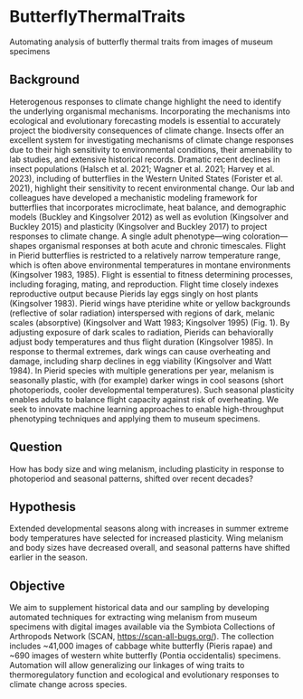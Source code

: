 # ButterflyThermalTraits
Automating analysis of butterfly thermal traits from images of museum specimens

## Background
Heterogenous responses to climate change highlight the need to identify the underlying organismal mechanisms. Incorporating the mechanisms into ecological and evolutionary forecasting models is essential to accurately project the biodiversity consequences of climate change. Insects offer an excellent system for investigating mechanisms of climate change responses due to their high sensitivity to environmental conditions, their amenability to lab studies, and extensive historical records. Dramatic recent declines in insect populations (Halsch et al. 2021; Wagner et al. 2021; Harvey et al. 2023), including of butterflies in the Western United States (Forister et al. 2021), highlight their sensitivity to recent environmental change.
Our lab and colleagues have developed a mechanistic modeling framework for butterflies that incorporates microclimate, heat balance, and demographic models (Buckley and Kingsolver 2012) as well as evolution (Kingsolver and Buckley 2015) and plasticity (Kingsolver and Buckley 2017) to project responses to climate change. A single adult phenotype—wing coloration—shapes organismal responses at both acute and chronic timescales. Flight in Pierid butterflies is restricted to a relatively narrow temperature range, which is often above environmental temperatures in montane environments (Kingsolver 1983, 1985). Flight is essential to fitness determining processes, including foraging, mating, and reproduction. Flight time closely indexes reproductive output because Pierids lay eggs singly on host plants (Kingsolver 1983). Pierid wings have pteridine white or yellow backgrounds (reflective of solar radiation) interspersed with regions of dark, melanic scales (absorptive) (Kingsolver and Watt 1983; Kingsolver 1995) (Fig. 1). By adjusting exposure of dark scales to radiation, Pierids can behaviorally adjust body temperatures and thus flight duration (Kingsolver 1985). In response to thermal extremes, dark wings can cause overheating and damage, including sharp declines in egg viability (Kingsolver and Watt 1984). In Pierid species with multiple generations per year, melanism is seasonally plastic, with (for example) darker wings in cool seasons (short photoperiods, cooler developmental temperatures). Such seasonal plasticity enables adults to balance flight capacity against risk of overheating. We seek to innovate machine learning approaches to enable high-throughput phenotyping techniques and applying them to museum specimens.

## Question
How has body size and wing melanism, including plasticity in response to photoperiod and seasonal patterns, shifted over recent decades? 

## Hypothesis
Extended developmental seasons along with increases in summer extreme body temperatures have selected for increased plasticity. Wing melanism and body sizes have decreased overall, and seasonal patterns have shifted earlier in the season. 

## Objective
We aim to supplement historical data and our sampling by developing automated techniques for extracting wing melanism from museum specimens with digital images available via the Symbiota Collections of Arthropods Network (SCAN, https://scan-all-bugs.org/). The collection includes ~41,000 images of cabbage white butterfly (Pieris rapae) and ~690 images of western white butterfly (Pontia occidentalis) specimens. Automation will allow generalizing our linkages of wing traits to thermoregulatory function and ecological and evolutionary responses to climate change across species.
